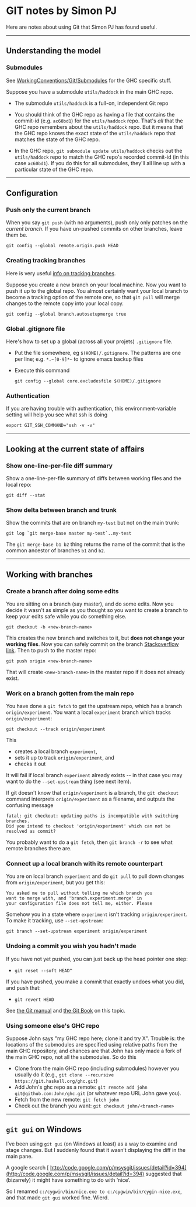 # GIT notes by Simon PJ


Here are notes about using Git that Simon PJ has found useful.

---

## Understanding the model

### Submodules


See [WorkingConventions/Git/Submodules](working-conventions/git/submodules) for the GHC specific stuff.


Suppose you have a submodule `utils/haddock` in the main GHC repo.

- The submodule `utils/haddock` is a full-on, independent Git repo

- You should think of the GHC repo as having a file that contains the commit-id (e.g. `ac60bd1`) for the `utils/haddock` repo.  That's *all* that the GHC repo remembers about the `utils/haddock` repo.  But it means that the GHC repo knows the exact state of the `utils/haddock` repo that matches the state of the GHC repo.

- In the GHC repo, `git submodule update utils/haddock` checks out the `utils/haddock` repo to match the GHC repo's recorded commit-id (in this case `ac60bd1`).  If you do this for all submodules, they'll all line up with a particular state of the GHC repo.

---

## Configuration

### Push only the current branch


When you say `git push` (with no arguments), push only only patches on
the *current branch*.  If you have un-pushed commits on other branches, leave them be.

```wiki
git config --global remote.origin.push HEAD
```

### Creating tracking branches


Here is very useful [ info on tracking branches](http://book.git-scm.com/4_tracking_branches.html).


Suppose you create a new branch on your local machine. Now you want to push
it up to the global repo.  You almost certainly want your local branch to become
a tracking option of the remote one, so that `git pull` will merge changes to
the remote copy into your local copy.

```wiki
git config --global branch.autosetupmerge true
```

### Global .gitignore file


Here's how to set up a global (across all your projets) `.gitignore` file.

- Put the file somewhere, eg `$(HOME)/.gitignore`.  The patterns are one per line; e.g. `*.~[0-9]*~` to ignore emacs backup files
- Execute this command

  ```wiki
  git config --global core.excludesfile $(HOME)/.gitignore
  ```

### Authentication


If you are having trouble with authentication, this environment-variable setting will help you see what ssh is doing

```wiki
export GIT_SSH_COMMAND="ssh -v -v" 
```

---

## Looking at the current state of affairs

### Show one-line-per-file diff summary


Show a one-line-per-file summary of diffs between working files and the local repo:

```wiki
git diff --stat
```

### Show delta between branch and trunk


Show the commits that are on branch `my-test` but not on the main trunk:

```wiki
git log `git merge-base master my-test`..my-test
```


The `git merge-base b1 b2` thing returns the name of the commit that is the common ancestor of branches `b1` and `b2`.

---

## Working with branches

### Create a branch after doing some edits


You are sitting on a branch (say master), and do some edits. Now you decide it wasn't as simple as you thought so you want to create a branch to keep your edits safe while you do something else. 

```wiki
git checkout -b <new-branch-name>
```


This creates the new branch and switches to it, but **does not change your working files**.  Now you can safely commit on the branch [ Stackoverflow link](http://stackoverflow.com/questions/2569459/git-create-a-branch-from-unstagged-uncommited-changes-on-master).  Then to push to the master repo:

```wiki
git push origin <new-branch-name>
```


That will create `<new-branch-name>` in the master repo if it does not already exist.

### Work on a branch gotten from the main repo


You have done a `git fetch` to get the upstream repo, which has a branch `origin/experiment`.  You want a local `experiment` branch which tracks `origin/experiment`:

```wiki
git checkout --track origin/experiment
```


This 

- creates a local branch `experiment`, 
- sets it up to track `origin/experiment`, and 
- checks it out


It will fail if local branch `experiment` already exists -- in that case you may want to do the `--set-upstream` thing (see next item). 


If git doesn't know that `origin/experiment` is a branch, the `git checkout` command interprets `origin/experiment` as a filename, and outputs the confusing message

```wiki
fatal: git checkout: updating paths is incompatible with switching branches.
Did you intend to checkout 'origin/experiment' which can not be resolved as commit?
```


You probably want to do a `git fetch`, then `git branch -r` to see what remote branches there are.

### Connect up a local branch with its remote counterpart


You are on local branch `experiment` and do `git pull` to pull down changes from `origin/experiment`, but you get this:

```wiki
You asked me to pull without telling me which branch you
want to merge with, and 'branch.experiment.merge' in
your configuration file does not tell me, either. Please
```


Somehow you in a state where `experiment` isn't tracking `origin/experiment`.  To make it tracking, use `--set-upstream`:

```wiki
git branch --set-upstream experiment origin/experiment
```

### Undoing a commit you wish you hadn't made


If you have not yet pushed, you can just back up the head pointer one step:

- `git reset --soft HEAD^`


If you have pushed, you make a commit that exactly undoes what you did, and push that:

- `git revert HEAD`


See [ the Git manual](http://www.kernel.org/pub/software/scm/git/docs/user-manual.html#fixing-mistakes) and [ the Git Book](http://book.git-scm.com/4_undoing_in_git_-_reset,_checkout_and_revert.html) on this topic.

### Using someone else's GHC repo


Suppose John says "my GHC repo here; clone it and try X". Trouble is: the locations of the submodules are specified using relative paths from the main GHC repository, and chances are that John has only made a fork of the main GHC repo, not all the submodules.  So do this

- Clone from the main GHC repo (including submodules) however you usually do it (e.g., `git clone --recursive https://git.haskell.org/ghc.git`)
- Add John's ghc repo as a remote: `git remote add john git@github.com:John/ghc.git` (or whatever repo URL John gave you).
- Fetch from the new remote: `git fetch john`
- Check out the branch you want: `git checkout john/<branch-name>`

---

## `git gui` on Windows


I’ve been using `git gui` (on Windows at least) as a way to examine and stage changes.  But I suddenly found that it wasn’t displaying the diff in the main pane.  


A google search [ http://code.google.com/p/msysgit/issues/detail?id=394](http://code.google.com/p/msysgit/issues/detail?id=394) suggested that (bizarrely) it might have something to do with ‘nice’.  


So I renamed `c:/cygwin/bin/nice.exe to c:/cygwin/bin/cygin-nice.exe`, and that made `git gui` worked fine.  Wierd.
